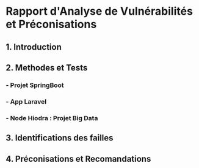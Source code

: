 #  Rapport d'Analyse de Vulnérabilités et Préconisations

## 1. Introduction

## 2. Methodes et Tests

### - Projet SpringBoot

### - App Laravel

### - Node Hiodra : Projet Big Data

## 3. Identifications des failles

## 4. Préconisations et Recomandations 





